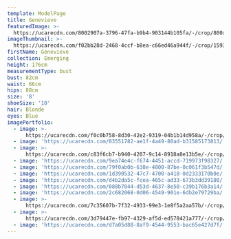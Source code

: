 ```yaml
---
template: ModelPage
title: Genevieve
featuredImage: >-
  https://ucarecdn.com/8002907a-3796-47fa-b9b4-903144b105fa/-/crop/800x370/0,0/-/preview/
imageThumbnail: >-
  https://ucarecdn.com/f02bb28d-2468-4ccf-b8ea-c66ed46a944f/-/crop/1593x2228/78,81/-/preview/
firstName: Genevieve
collection: Emerging
height: 176cm
measurementType: bust
bust: 82cm
waist: 66cm
hips: 88cm
size: '8'
shoeSize: '10'
hair: Blonde
eyes: Blue
imagePortfolio:
  - image: >-
      https://ucarecdn.com/f0c0b758-8d30-42e2-9319-04b1b14d958a/-/crop/1721x2192/0,0/-/preview/
  - image: 'https://ucarecdn.com/03551782-ae1f-4a49-80ad-b31585173813/'
  - image: >-
      https://ucarecdn.com/c83f6cb7-b940-4207-9c14-8918a0e13b5e/-/crop/1123x854/94,0/-/preview/
  - image: 'https://ucarecdn.com/9ea74e4c-f674-4451-accd-719973f98327/'
  - image: 'https://ucarecdn.com/79f0ab0b-638e-4800-87be-0c061f3b547d/'
  - image: 'https://ucarecdn.com/1d390532-47c7-4700-a418-0d2333170b0e/'
  - image: 'https://ucarecdn.com/d4b2da5c-fcea-465c-ad33-673b3dd39180/'
  - image: 'https://ucarecdn.com/088b7044-d53d-4637-8e50-c39b176b3a14/'
  - image: 'https://ucarecdn.com/2c682068-0d06-4549-901e-6db2e79729ba/'
  - image: >-
      https://ucarecdn.com/7c35607b-7f32-4933-99e3-1e8f5a2aa57b/-/crop/1732x2070/0,100/-/preview/
  - image: >-
      https://ucarecdn.com/3d79447e-fb97-4329-af5d-ed578421a777/-/crop/1014x854/266,0/-/preview/
  - image: 'https://ucarecdn.com/d7a05d88-8af9-4544-9553-bac65e427d7f/'
---
```


